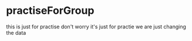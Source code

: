 # practiseForGroup
this is just for practise
don't worry it's just for practie we are just changing the data
